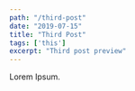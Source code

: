 ```yaml
---
path: "/third-post"
date: "2019-07-15"
title: "Third Post"
tags: ['this']
excerpt: "Third post preview"
---
```


Lorem Ipsum.